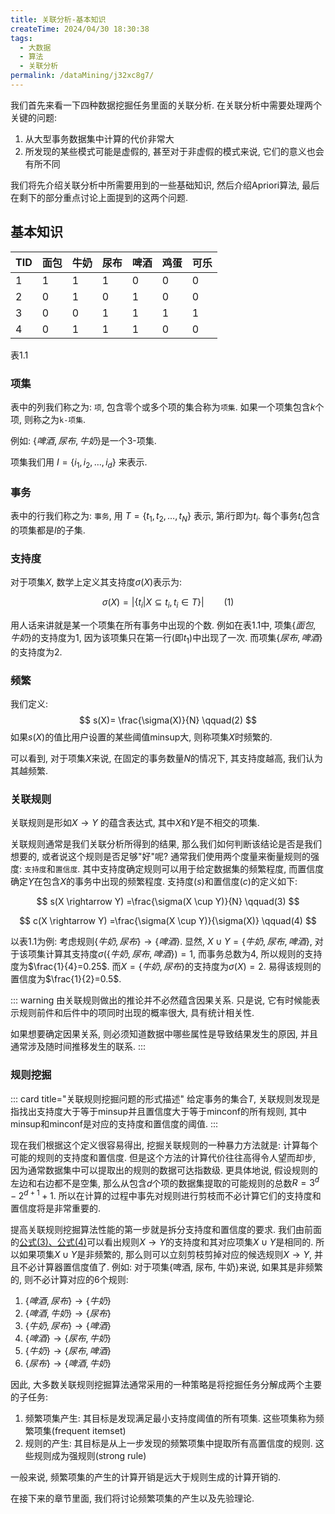```yaml
---
title: 关联分析-基本知识
createTime: 2024/04/30 18:30:38
tags:
  - 大数据
  - 算法
  - 关联分析
permalink: /dataMining/j32xc8g7/
---
```


我们首先来看一下四种数据挖掘任务里面的关联分析. 在关联分析中需要处理两个关键的问题: 
1. 从大型事务数据集中计算的代价非常大
2. 所发现的某些模式可能是虚假的, 甚至对于非虚假的模式来说, 它们的意义也会有所不同

我们将先介绍关联分析中所需要用到的一些基础知识, 然后介绍Apriori算法, 最后在剩下的部分重点讨论上面提到的这两个问题.
<!-- more -->

## 基本知识

| TID  | 面包 | 牛奶 | 尿布 | 啤酒 | 鸡蛋 | 可乐 |
| ---- | ---- | ---- | ---- | ---- | ---- | ---- |
| 1    | 1    | 1    | 1    | 0    | 0    | 0    |
| 2    | 0    | 1    | 0    | 1    | 0    | 0    |
| 3    | 0    | 0    | 1    | 1    | 1    | 1    |
| 4    | 0    | 1    | 1    | 1    | 0    | 0    |

表1.1

### 项集

表中的列我们称之为: `项`, 包含零个或多个项的集合称为`项集`. 如果一个项集包含$k$个项, 则称之为`k-项集`.

例如: $\{啤酒, 尿布, 牛奶\}$是一个3-项集.

项集我们用 $I=\{i_1, i_2, \dots, i_d\}$ 来表示.

### 事务

表中的行我们称之为: `事务`, 用 $T=\{t_1, t_2, \dots, t_N\}$ 表示, 第$i$行即为$t_i$. 每个事务$t_i$包含的项集都是$I$的子集.

### 支持度

对于项集$X$, 数学上定义其支持度$\sigma(X)$表示为:

$$
\sigma(X)=\lvert\{t_i|X\subseteq t_i, t_i \in T\}\rvert \qquad(1)
$$

用人话来讲就是某一个项集在所有事务中出现的个数. 例如在表1.1中, 项集$\{面包, 牛奶\}$的支持度为1, 因为该项集只在第一行(即$t_1$)中出现了一次. 而项集$\{尿布, 啤酒\}$的支持度为2.

### 频繁

我们定义: 
$$
s(X)= \frac{\sigma(X)}{N} \qquad(2)
$$
如果$s(X)$的值比用户设置的某些阈值minsup大, 则称项集$X$​时频繁的.

可以看到, 对于项集$X$来说, 在固定的事务数量$N$的情况下, 其支持度越高, 我们认为其越频繁.

### 关联规则

关联规则是形如$X \rightarrow Y$ 的蕴含表达式, 其中$X$和$Y$是不相交的项集.

<a id="f1.0"></a>

关联规则通常是我们关联分析所得到的结果, 那么我们如何判断该结论是否是我们想要的, 或者说这个规则是否足够"好"呢? 通常我们使用两个度量来衡量规则的强度: `支持度`和`置信度`. 其中支持度确定规则可以用于给定数据集的频繁程度, 而置信度确定$Y$在包含$X$​的事务中出现的频繁程度. 支持度($s$)和置信度($c$)的定义如下:

$$
s(X \rightarrow Y) =\frac{\sigma(X \cup Y)}{N}  \qquad(3)
$$

$$
c(X \rightarrow Y) =\frac{\sigma(X \cup Y)}{\sigma(X)}  \qquad(4)
$$

以表1.1为例: 考虑规则$\{牛奶, 尿布\} \rightarrow \{啤酒\}$. 显然, $X \cup Y = \{牛奶, 尿布, 啤酒\}$, 对于该项集计算其支持度$\sigma(\{牛奶, 尿布, 啤酒\})=1$, 而事务总数为4, 所以规则的支持度为$\frac{1}{4}=0.25$. 而$X=\{牛奶, 尿布\}$的支持度为$\sigma(X)=2$. 易得该规则的置信度为$\frac{1}{2}=0.5$.

::: warning
由关联规则做出的推论并不必然蕴含因果关系. 只是说, 它有时候能表示规则前件和后件中的项同时出现的概率很大, 具有统计相关性. 

如果想要确定因果关系, 则必须知道数据中哪些属性是导致结果发生的原因, 并且通常涉及随时间推移发生的联系.
:::


### 规则挖掘

::: card  title="关联规则挖掘问题的形式描述" 
给定事务的集合$T$, 关联规则发现是指找出支持度大于等于minsup并且置信度大于等于minconf的所有规则, 其中minsup和minconf是对应的支持度和置信度的阈值.
:::

现在我们根据这个定义很容易得出, 挖掘关联规则的一种暴力方法就是: 计算每个可能的规则的支持度和置信度. 但是这个方法的计算代价往往高得令人望而却步, 因为通常数据集中可以提取出的规则的数据可达指数级. 更具体地说, 假设规则的左边和右边都不是空集, 那么从包含$d$个项的数据集提取的可能规则的总数$R=3^d-2^{d+1}+1$. 所以在计算的过程中事先对规则进行剪枝而不必计算它们的支持度和置信度将是非常重要的.

提高关联规则挖掘算法性能的第一步就是拆分支持度和置信度的要求. 我们由前面的[公式(3)、公式(4)](#f1.0)可以看出规则$X \rightarrow Y$的支持度和其对应项集$X \cup Y$是相同的. 所以如果项集$X \cup Y$是非频繁的, 那么则可以立刻剪枝剪掉对应的候选规则$X \rightarrow Y$, 并且不必计算器置信度值了.
例如: 对于项集{啤酒, 尿布, 牛奶}来说, 如果其是非频繁的, 则不必计算对应的6个规则:
1. $\{啤酒, 尿布\} \rightarrow \{牛奶\}$
2. $\{啤酒, 牛奶\} \rightarrow \{尿布\}$
3. $\{牛奶, 尿布\} \rightarrow \{啤酒\}$
4. $\{啤酒\} \rightarrow \{尿布, 牛奶\}$
5. $\{牛奶\} \rightarrow \{尿布, 啤酒\}$
6. $\{尿布\} \rightarrow \{啤酒, 牛奶\}$

因此, 大多数关联规则挖掘算法通常采用的一种策略是将挖掘任务分解成两个主要的子任务:
1. 频繁项集产生: 其目标是发现满足最小支持度阈值的所有项集. 这些项集称为频繁项集(frequent itemset)
2. 规则的产生: 其目标是从上一步发现的频繁项集中提取所有高置信度的规则. 这些规则成为强规则(strong rule)

一般来说, 频繁项集的产生的计算开销是远大于规则生成的计算开销的.

在接下来的章节里面, 我们将讨论频繁项集的产生以及先验理论.

